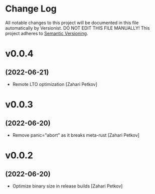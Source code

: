 # Change Log

All notable changes to this project will be documented in this file
automatically by Versionist. DO NOT EDIT THIS FILE MANUALLY!
This project adheres to [Semantic Versioning](http://semver.org/).

# v0.0.4
## (2022-06-21)

* Remote LTO optimization [Zahari Petkov]

# v0.0.3
## (2022-06-20)

* Remove panic="abort" as it breaks meta-rust [Zahari Petkov]

# v0.0.2
## (2022-06-20)

* Optimize binary size in release builds [Zahari Petkov]

